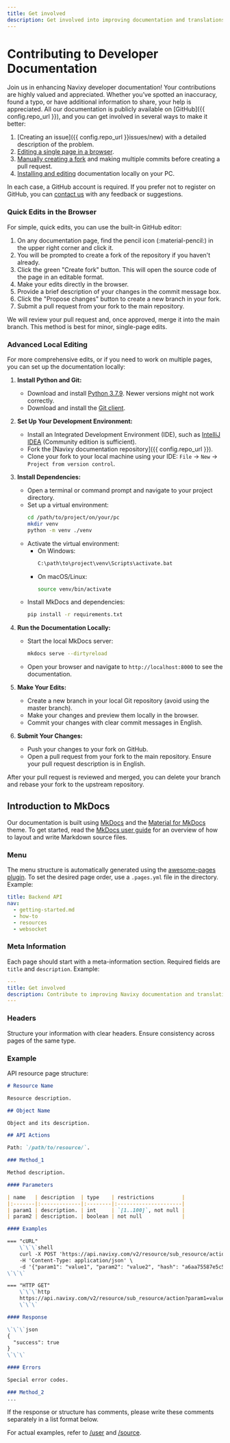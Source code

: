 ```yaml
---
title: Get involved
description: Get involved into improving documentation and translations of the Navixy Platform
---
```

# Contributing to Developer Documentation

Join us in enhancing Navixy developer documentation! Your contributions are highly valued and appreciated. Whether you’ve spotted an inaccuracy, found a typo, or have additional information to share, your help is appreciated. All our documentation is publicly available on [GitHub]({{ config.repo_url }}), and you can get involved in several ways to make it better:

1. [Creating an issue]({{ config.repo_url }}issues/new) with a detailed description of the problem.
2. [Editing a single page in a browser](#easy-way).
3. [Manually creating a fork](#second-way) and making multiple commits before creating a pull request.
4. [Installing and editing](#advanced-way) documentation locally on your PC.

In each case, a GitHub account is required. If you prefer not to register on GitHub, you can [contact us](../contacts.md) with any feedback or suggestions.

### Quick Edits in the Browser

For simple, quick edits, you can use the built-in GitHub editor:

1. On any documentation page, find the pencil icon (:material-pencil:) in the upper right corner and click it.
2. You will be prompted to create a fork of the repository if you haven't already.
3. Click the green "Create fork" button. This will open the source code of the page in an editable format.
4. Make your edits directly in the browser.
5. Provide a brief description of your changes in the commit message box.
6. Click the "Propose changes" button to create a new branch in your fork.
7. Submit a pull request from your fork to the main repository. 

We will review your pull request and, once approved, merge it into the main branch. This method is best for minor, single-page edits.

### Advanced Local Editing

For more comprehensive edits, or if you need to work on multiple pages, you can set up the documentation locally:

1. **Install Python and Git:**
    - Download and install [Python 3.7.9](https://www.python.org/downloads/release/python-379/). Newer versions might not work correctly.
    - Download and install the [Git client](https://git-scm.com/downloads).

2. **Set Up Your Development Environment:**
    - Install an Integrated Development Environment (IDE), such as [IntelliJ IDEA](https://www.jetbrains.com/idea/) (Community edition is sufficient).
    - Fork the [Navixy documentation repository]({{ config.repo_url }}).
    - Clone your fork to your local machine using your IDE: `File` -> `New` -> `Project from version control`.

3. **Install Dependencies:**
    - Open a terminal or command prompt and navigate to your project directory.
    - Set up a virtual environment:
      ```sh
      cd /path/to/project/on/your/pc
      mkdir venv
      python -m venv ./venv
      ```
    - Activate the virtual environment:
      - On Windows:
        ```sh
        C:\path\to\project\venv\Scripts\activate.bat
        ```
      - On macOS/Linux:
        ```sh
        source venv/bin/activate
        ```
    - Install MkDocs and dependencies:
      ```sh
      pip install -r requirements.txt
      ```

4. **Run the Documentation Locally:**
    - Start the local MkDocs server:
      ```sh
      mkdocs serve --dirtyreload
      ```
    - Open your browser and navigate to `http://localhost:8000` to see the documentation.

5. **Make Your Edits:**
    - Create a new branch in your local Git repository (avoid using the master branch).
    - Make your changes and preview them locally in the browser.
    - Commit your changes with clear commit messages in English.

6. **Submit Your Changes:**
    - Push your changes to your fork on GitHub.
    - Open a pull request from your fork to the main repository. Ensure your pull request description is in English.

After your pull request is reviewed and merged, you can delete your branch and rebase your fork to the upstream repository.

## Introduction to MkDocs

Our documentation is built using [MkDocs](https://mkdocs.org) and the [Material for MkDocs](https://squidfunk.github.io/mkdocs-material) theme. To get started, read the [MkDocs user guide](https://mkdocs.org/user-guide/writing-your-docs) for an overview of how to layout and write Markdown source files.

### Menu

The menu structure is automatically generated using the [awesome-pages plugin](https://github.com/lukasgeiter/mkdocs-awesome-pages-plugin). To set the desired page order, use a `.pages.yml` file in the directory. Example:

```yaml
title: Backend API
nav:
  - getting-started.md
  - how-to
  - resources
  - websocket
```

### Meta Information

Each page should start with a meta-information section. Required fields are `title` and `description`. Example:

```yaml
---
title: Get involved
description: Contribute to improving Navixy documentation and translations.
---
```

### Headers

Structure your information with clear headers. Ensure consistency across pages of the same type.

### Example

API resource page structure:

```markdown
# Resource Name

Resource description.

## Object Name

Object and its description.

## API Actions

Path: `/path/to/resource/`.

### Method_1

Method description.

#### Parameters

| name   | description  | type    | restrictions         |
|:-------|:-------------|:--------|:---------------------|
| param1 | description. | int     | `[1..100]`, not null |
| param2 | description. | boolean | not null             |

#### Examples

=== "cURL"
    \`\`\`shell
    curl -X POST 'https://api.navixy.com/v2/resource/sub_resource/action' \
    -H 'Content-Type: application/json' \
    -d '{"param1": "value1", "param2": "value2", "hash": "a6aa75587e5c59c32d347da438505fc3"}'
\`\`\`

=== "HTTP GET"
    \`\`\`http
    https://api.navixy.com/v2/resource/sub_resource/action?param1=value1&param2&hash=a6aa75587e5c59c32d347da438505fc3
    \`\`\`

#### Response

\`\`\`json
{
  "success": true
}
\`\`\`

#### Errors

Special error codes.

### Method_2
...


```



If the response or structure has comments, please write these comments separately in a list format below.

For actual examples, refer to [/user](../../backend-api/resources/commons/user/) and [/source](../../backend-api/resources/commons/user/index.md).